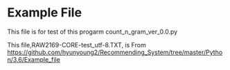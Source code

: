 # Example File

 This file is for test of this progarm count_n_gram_ver_0.0.py
 
 This file,RAW2169-CORE-test_utf-8.TXT, is From https://github.com/hyunyoung2/Recommending_System/tree/master/Python/3.6/Example_file
